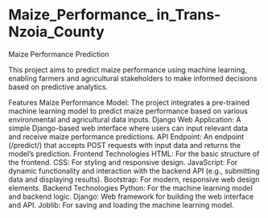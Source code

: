 # Maize_Performance_ in_Trans-Nzoia_County
 Maize Performance Prediction

This project aims to predict maize performance using machine learning, enabling farmers and agricultural stakeholders to make informed decisions based on predictive analytics.

Features
Maize Performance Model: The project integrates a pre-trained machine learning model to predict maize performance based on various environmental and agricultural data inputs.
Django Web Application: A simple Django-based web interface where users can input relevant data and receive maize performance predictions.
API Endpoint: An endpoint (/predict/) that accepts POST requests with input data and returns the model’s prediction.
Frontend Technologies
HTML: For the basic structure of the frontend.
CSS: For styling and responsive design.
JavaScript: For dynamic functionality and interaction with the backend API (e.g., submitting data and displaying results).
Bootstrap: For modern, responsive web design elements.
Backend Technologies
Python: For the machine learning model and backend logic.
Django: Web framework for building the web interface and API.
Joblib: For saving and loading the machine learning model.
